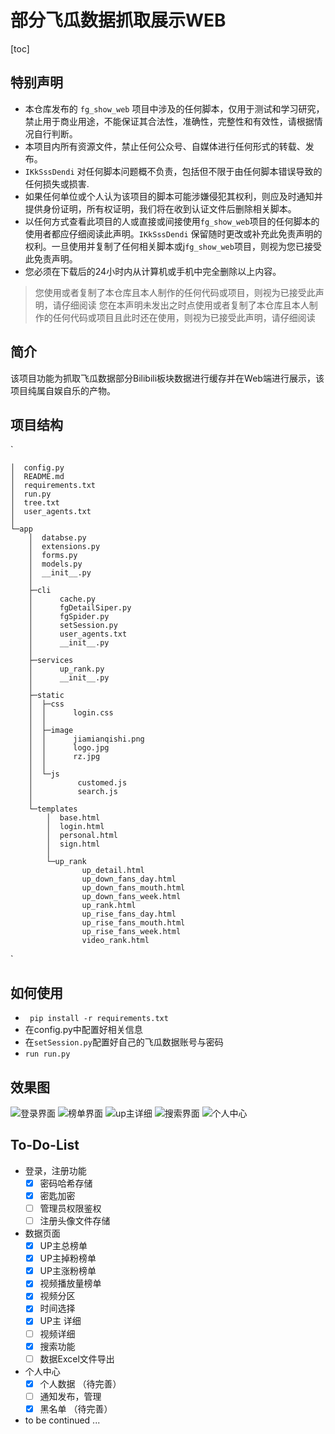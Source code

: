 # 部分飞瓜数据抓取展示WEB

[toc]

## 特别声明

* 本仓库发布的 `fg_show_web` 项目中涉及的任何脚本，仅用于测试和学习研究，禁止用于商业用途，不能保证其合法性，准确性，完整性和有效性，请根据情况自行判断。
* 本项目内所有资源文件，禁止任何公众号、自媒体进行任何形式的转载、发布。
* `IKkSssDendi` 对任何脚本问题概不负责，包括但不限于由任何脚本错误导致的任何损失或损害.
* 如果任何单位或个人认为该项目的脚本可能涉嫌侵犯其权利，则应及时通知并提供身份证明，所有权证明，我们将在收到认证文件后删除相关脚本。
* 以任何方式查看此项目的人或直接或间接使用`fg_show_web`项目的任何脚本的使用者都应仔细阅读此声明。`IKkSssDendi` 保留随时更改或补充此免责声明的权利。一旦使用并复制了任何相关脚本或j`fg_show_web`项目，则视为您已接受此免责声明。
* 您必须在下载后的24小时内从计算机或手机中完全删除以上内容。

>您使用或者复制了本仓库且本人制作的任何代码或项目，则视为已接受此声明，请仔细阅读
您在本声明未发出之时点使用或者复制了本仓库且本人制作的任何代码或项目且此时还在使用，则视为已接受此声明，请仔细阅读

## 简介
该项目功能为抓取飞瓜数据部分Bilibili板块数据进行缓存并在Web端进行展示，该项目纯属自娱自乐的产物。

## 项目结构

` 

    │  config.py
    │  README.md
    │  requirements.txt
    │  run.py
    │  tree.txt
    │  user_agents.txt
    │  
    └─app
        │  databse.py
        │  extensions.py
        │  forms.py
        │  models.py
        │  __init__.py
        │  
        ├─cli
        │      cache.py
        │      fgDetailSiper.py
        │      fgSpider.py
        │      setSession.py
        │      user_agents.txt
        │      __init__.py
        │      
        ├─services
        │      up_rank.py
        │      __init__.py
        │      
        ├─static
        │  ├─css
        │  │      login.css
        │  │      
        │  ├─image
        │  │      jiamianqishi.png
        │  │      logo.jpg
        │  │      rz.jpg
        │  │      
        │  └─js
        │          customed.js
        │          search.js
        │          
        └─templates
            │  base.html
            │  login.html
            │  personal.html
            │  sign.html
            │  
            └─up_rank
                    up_detail.html
                    up_down_fans_day.html
                    up_down_fans_mouth.html
                    up_down_fans_week.html
                    up_rank.html
                    up_rise_fans_day.html
                    up_rise_fans_mouth.html
                    up_rise_fans_week.html
                    video_rank.html
                
`

## 如何使用
* ` pip install -r requirements.txt`
* 在config.py中配置好相关信息
* 在`setSession.py`配置好自己的飞瓜数据账号与密码
* `run run.py`

## 效果图
![登录界面](https://i.loli.net/2021/05/19/21uwORALtJVN6Pa.png)
![榜单界面](https://i.loli.net/2021/05/19/FnOjMf4yPLYXIH2.png)
![up主详细](https://i.loli.net/2021/05/19/76b5iFBmSruDPQA.png)
![搜索界面](https://i.loli.net/2021/05/19/FJIpRsv3Aynb5tL.png)
![个人中心](https://i.loli.net/2021/05/19/yAgQKXrf1ujhOnU.png)

## To-Do-List

- 登录，注册功能
  - [x] 密码哈希存储
  - [x] 密匙加密 
  - [ ] 管理员权限鉴权
  - [ ] 注册头像文件存储
- 数据页面
  - [x] UP主总榜单  
  - [x] UP主掉粉榜单
   - [x] UP主涨粉榜单
   - [x] 视频播放量榜单
   - [x] 视频分区
   - [x] 时间选择
   - [x] UP主 详细
   - [ ] 视频详细
   - [x] 搜索功能
   - [ ] 数据Excel文件导出
 - 个人中心
   - [x] 个人数据 （待完善）
   - [ ] 通知发布，管理
   - [x] 黑名单 （待完善）
- to be continued ...